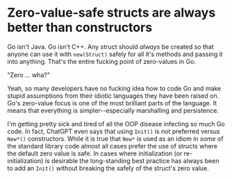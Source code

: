 # Zero-value-safe structs are always better than constructors

Go isn't Java. Go isn't C++. Any struct should *always* be created so that anyone can use it with `new(Struct)` safely for all it's methods and passing it into anything. That's the entire fucking point of zero-values in Go.

"Zero ... wha?"

Yeah, so many developers have no fucking idea how to code Go and make stupid assumptions from their idiotic languages they have been raised on. Go's zero-value focus is one of the most brilliant parts of the language. It means that everything is simpler--especially marshalling and persistence.

I'm getting pretty sick and tired of all the OOP disease infecting so much Go code. In fact, ChatGPT even says that using `Init()` is not preferred versus `New*()` constructors. While it is true that `New*` is used as an idiom in *some* of the standard library code almost all cases prefer the use of structs where the default zero value is safe. In cases where initialization (or re-initialization) is desirable the long-standing best practice has always been to add an `Init()` without breaking the safely of the struct's zero value.

